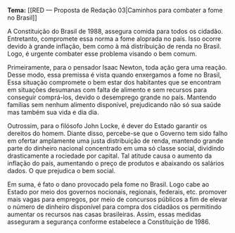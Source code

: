 

**Tema:** [[RED — Proposta de Redação 03|Caminhos para combater a fome no Brasil]]

A Constituição do Brasil de 1988, assegura comida para todos os cidadão. Entretanto, compromete essa norma a fome aloprada no país. Isso ocorre devido à grande inflação, bem como à má distribuição de renda no Brasil. Logo, é urgente combater esse problema visando o bem comum.

Primeiramente, para o pensador Isaac Newton, toda ação gera uma reação. Desse modo, essa premissa é vista quando enxergamos a fome no Brasil, Essa situação compromete o bem estar dos habitantes que se encontram em situações desumanas com falta de alimento e sem recursos para conseguir comprá-los, devido o desemprego grande no país. Mantendo famílias sem nenhum alimento disponível, prejudicando não só sua saúde mas também sua vida e dia dia.


Outrossim, para o filósofo John Locke, é dever do Estado garantir os dereitos do homem. Diante disso, percebe-se que o Governo tem sido falho em ofertar amplamente uma justa distribuição de renda, mantendo grande parte do dinheiro nacional concentrado em uma só classe social, dividindo drasticamente a rociedade por capital. Tal atitude causa o aumento da inflação do país, aumentando o preço  de produtos e abaixando os salários dados. O que prejudica o bem social.


Em suma, é fato o dano provocado pela fome no Brasil. Logo cabe ao Estado por meio dos governos nocionais, regionais, federais, etc. promover mais vagas para empregos, por meio de concursos públicos a fim de elevar o número de dinheiro disponível para compra dos cidadãos os permitindo aumentar os recursos nas casas brasileiras. Assim, essas medidas asseguram a segurança conforme estabelece a Constituição de 1986.

